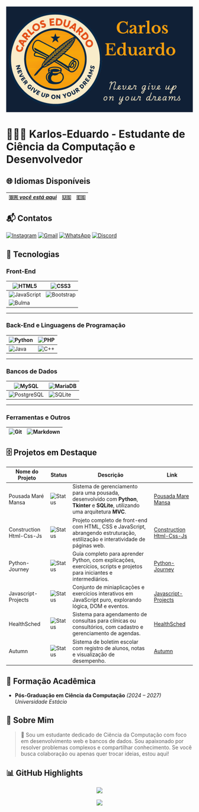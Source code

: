 ![BannerGit](./assets/BannerGit.png)

# 🧑🏼‍💻 Karlos-Eduardo - Estudante de Ciência da Computação e Desenvolvedor

## 🌐 Idiomas Disponíveis

|**[🇧🇷 *você está aqui*](https://github.com/Karlos-Eduardo-Mrqs/Karlos-Eduardo-Mrqs/blob/main/README-BR.md)** | **[🇺🇸](https://github.com/Karlos-Eduardo-Mrqs/Karlos-Eduardo-Mrqs/blob/main/README.md)**| **[🇪🇸](https://github.com/Karlos-Eduardo-Mrqs/Karlos-Eduardo-Mrqs/blob/main/README-ES.md)** |
|---|---|---|

## 📬 Contatos

[![Instagram](https://img.shields.io/badge/Instagram-E4405F?style=for-the-badge&logo=instagram&logoColor=white)](https://www.instagram.com/karlosmrqsdev/)
[![Gmail](https://img.shields.io/badge/Gmail-D14836?style=for-the-badge&logo=gmail&logoColor=white)](mailto:cadumcarlos@gmail.com)
[![WhatsApp](https://img.shields.io/badge/WhatsApp-25D366?style=for-the-badge&logo=whatsapp&logoColor=white)](https://wa.me/5521979667744)
[![Discord](https://img.shields.io/badge/Discord-7289DA?style=for-the-badge&logo=discord&logoColor=white)](https://discord.com/users/carloseduardo080765)

## 📱 Tecnologias

### Front-End

| ![HTML5](https://img.shields.io/badge/HTML5-E34F26?style=for-the-badge&logo=html5&logoColor=white) | ![CSS3](https://img.shields.io/badge/CSS3-1572B6?style=for-the-badge&logo=css3&logoColor=white) |
| -------------------------------------------------------------------------------------------------- | ------------------------------------------------------------------------------------------------ |
| ![JavaScript](https://img.shields.io/badge/JavaScript-323330?style=for-the-badge&logo=javascript&logoColor=F7DF1E) | ![Bootstrap](https://img.shields.io/badge/Bootstrap-563D7C?style=for-the-badge&logo=bootstrap&logoColor=white) |
| ![Bulma](https://img.shields.io/badge/bulma-00D0B1?style=for-the-badge&logo=bulma&logoColor=white) | &nbsp; |

---

### Back-End e Linguagens de Programação

| ![Python](https://img.shields.io/badge/Python-3776AB?style=for-the-badge&logo=python&logoColor=white) | ![PHP](https://img.shields.io/badge/PHP-777BB4?style=for-the-badge&logo=php&logoColor=white) |
| ------------------------------------------------------------------------------------------------------- | ------------------------------------------------------------------------------------------------------ |
| ![Java](https://img.shields.io/badge/Java-ED8B00?style=for-the-badge&logo=openjdk&logoColor=white) | ![C++](https://img.shields.io/badge/C%2B%2B-00599C?style=for-the-badge&logo=c%2B%2B&logoColor=white) |

---

### Bancos de Dados

| ![MySQL](https://img.shields.io/badge/MySQL-005C84?style=for-the-badge&logo=mysql&logoColor=white) | ![MariaDB](https://img.shields.io/badge/MariaDB-003545?style=for-the-badge&logo=mariadb&logoColor=white) |
| ---------------------------------------------------------------------------------------------------- | -------------------------------------------------------------------------------------------------------- |
| ![PostgreSQL](https://img.shields.io/badge/PostgreSQL-316192?style=for-the-badge&logo=postgresql&logoColor=white) | ![SQLite](https://img.shields.io/badge/sqlite-%2307405e.svg?style=for-the-badge&logo=sqlite&logoColor=white) |

---

### Ferramentas e Outros

| ![Git](https://img.shields.io/badge/Git-F05032?style=for-the-badge&logo=git&logoColor=white) | ![Markdown](https://img.shields.io/badge/Markdown-000000?style=for-the-badge&logo=markdown&logoColor=white) |
| ---------------------------------------------------------------------------------------------------- | -------------------------------------------------------------------------------------------------------- |

## 🗄️ Projetos em Destaque

| Nome do Projeto          | Status                                                               | Descrição                                                                                         | Link                                                                                          |
| ----------------------- | -------------------------------------------------------------------- | ------------------------------------------------------------------------------------------------ | --------------------------------------------------------------------------------------------- |
| Pousada Maré Mansa                   | ![Status](https://img.shields.io/badge/status-concluido-green)   |Sistema de gerenciamento para uma pousada, desenvolvido com **Python**, **Tkinter** e **SQLite**, utilizando uma arquitetura **MVC**.| [Pousada Mare Mansa](https://github.com/Karlos-Eduardo-Mrqs/Pousada-Mare-Mansa)
| Construction Html-Css-Js | ![Status](https://img.shields.io/badge/status-desenvolvendo-yellow)  | Projeto completo de front-end com HTML, CSS e JavaScript, abrangendo estruturação, estilização e interatividade de páginas web. | [Construction Html-Css-Js](https://github.com/Karlos-Eduardo-Mrqs/Construction-Html-Css-Javascript) |
| Python-Journey          | ![Status](https://img.shields.io/badge/status-desenvolvendo-yellow)  | Guia completo para aprender Python, com explicações, exercícios, scripts e projetos para iniciantes e intermediários.             | [Python-Journey](https://github.com/Karlos-Eduardo-Mrqs/Python-Journey)                         |
| Javascript-Projects     | ![Status](https://img.shields.io/badge/status-manutenção-blue)      | Conjunto de miniaplicações e exercícios interativos em JavaScript puro, explorando lógica, DOM e eventos.                          | [Javascript-Projects](https://github.com/Karlos-Eduardo-Mrqs/Javascript-Projects)               |
| HealthSched             | ![Status](https://img.shields.io/badge/status-manutenção-blue)      | Sistema para agendamento de consultas para clínicas ou consultórios, com cadastro e gerenciamento de agendas.                      | [HealthSched](https://github.com/Karlos-Eduardo-Mrqs/Scheduling_Project-HealthSched)            |
| Autumn                  | ![Status](https://img.shields.io/badge/status-arquivado-lightgrey)    | Sistema de boletim escolar com registro de alunos, notas e visualização de desempenho.                                                    | [Autumn](https://github.com/Karlos-Eduardo-Mrqs/Bulletin_Project)                              |

## 📘 Formação Acadêmica

- **Pós-Graduação em Ciência da Computação** *(2024 – 2027)*
*Universidade Estácio*

## 📝 Sobre Mim

> 🚀 Sou um estudante dedicado de Ciência da Computação com foco em desenvolvimento web e bancos de dados. Sou apaixonado por resolver problemas complexos e compartilhar conhecimento. Se você busca colaboração ou apenas quer trocar ideias, estou aqui!

## 📊 GitHub Highlights

<p align="center">
  <img height="180em" src="https://github-readme-stats.vercel.app/api?username=Karlos-Eduardo-Mrqs&show_icons=true&theme=blue-green" 
  />
</p>

<p align="center">
  <img src="https://github-profile-trophy.vercel.app/?username=Karlos-Eduardo-Mrqs&theme=blue-green&column=4" />
</p>
